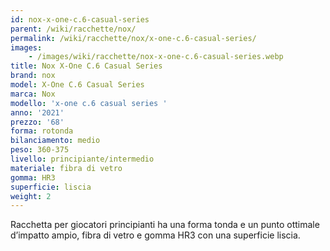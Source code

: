 ```yaml
---
id: nox-x-one-c.6-casual-series
parent: /wiki/racchette/nox/
permalink: /wiki/racchette/nox/x-one-c.6-casual-series/
images:
    - /images/wiki/racchette/nox-x-one-c.6-casual-series.webp
title: Nox X-One C.6 Casual Series
brand: nox
model: X-One C.6 Casual Series
marca: Nox
modello: 'x-one c.6 casual series '
anno: '2021'
prezzo: '68'
forma: rotonda
bilanciamento: medio
peso: 360-375
livello: principiante/intermedio
materiale: fibra di vetro
gomma: HR3
superficie: liscia
weight: 2
---
```

Racchetta per giocatori principianti ha una forma tonda e un punto ottimale d’impatto ampio, fibra di vetro e gomma HR3 con una superficie liscia.